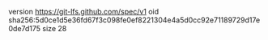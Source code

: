 version https://git-lfs.github.com/spec/v1
oid sha256:5d0ce1d5e36fd67f3c098fe0ef8221304e4a5d0cc92e71189729d17e0de7d175
size 28
